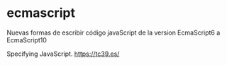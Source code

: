 # ecmascript
Nuevas formas de escribir código javaScript de la version EcmaScript6 a EcmaScript10


Specifying JavaScript.
https://tc39.es/
